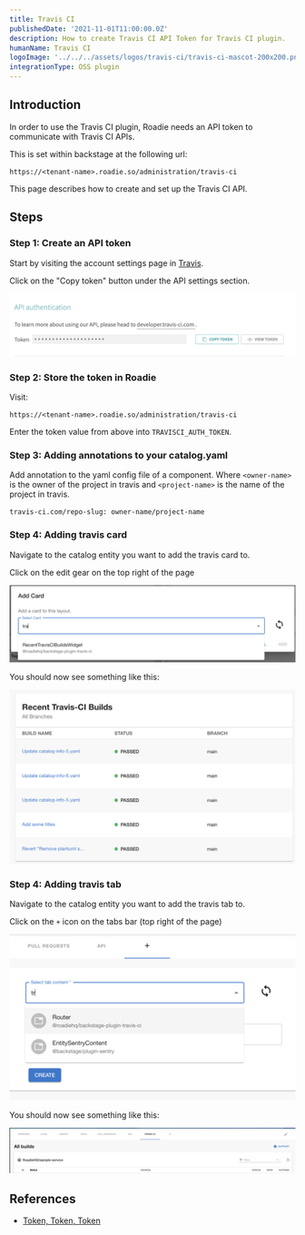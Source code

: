 ```yaml
---
title: Travis CI
publishedDate: '2021-11-01T11:00:00.0Z'
description: How to create Travis CI API Token for Travis CI plugin.
humanName: Travis CI
logoImage: '../../../assets/logos/travis-ci/travis-ci-mascot-200x200.png'
integrationType: OSS plugin
---
```


## Introduction

In order to use the Travis CI plugin, Roadie needs an API token to communicate with Travis CI APIs.

This is set within backstage at the following url:

```text
https://<tenant-name>.roadie.so/administration/travis-ci
```

This page describes how to create and set up the Travis CI API.

## Steps

### Step 1: Create an API token

Start by visiting the account settings page in [Travis](https://www.travis-ci.com/account/preferences).

Click on the "Copy token" button under the API settings section.

   ![Travis CI TOKEN](./copy-token.png)


### Step 2: Store the token in Roadie
Visit:

```text
https://<tenant-name>.roadie.so/administration/travis-ci
```

Enter the token value from above into `TRAVISCI_AUTH_TOKEN`.

### Step 3: Adding annotations to your catalog.yaml

Add annotation to the yaml config file of a component.
Where `<owner-name>` is the owner of the project in travis and `<project-name>` is the name of the project in travis.

```text
travis-ci.com/repo-slug: owner-name/project-name
```

### Step 4: Adding travis card

Navigate to the catalog entity you want to add the travis card to.

Click on the edit gear on the top right of the page

![Travis add card](./travis-adding-card.png)

You should now see something like this:

![Travis card](./travis-card.png)


### Step 4: Adding travis tab

Navigate to the catalog entity you want to add the travis tab to.

Click on the `+` icon on the tabs bar (top right of the page)

![Travis add tab](./travis-adding-tab.png)

You should now see something like this:

![Travis tab](./travis-tab.png)



## References

- [Token, Token, Token](https://blog.travis-ci.com/2013-01-28-token-token-token)
